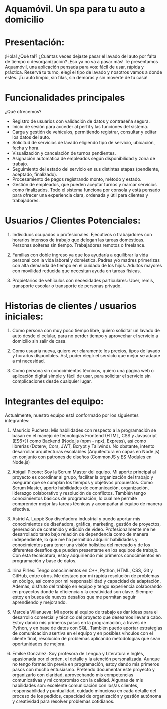 # Aquamóvil. Un spa para tu auto a domicilio

# Presentación:
¡Hola! ¿Qué tal?
¿Cuántas veces dejaste pasar el lavado del auto por falta de tiempo o desorganización? ¡Eso ya no va a pasar más!
Te presentamos Aquamóvil, una aplicación pensada para vos: fácil de usar, rápida y práctica. Reservá tu turno, elegí el tipo de lavado y nosotros vamos a donde estés.
¡Tu auto limpio, sin filas, sin demoras y sin moverte de tu casa!

# Funcionalidades principales
¿Qué ofrecemos?
* Registro de usuarios con validación de datos y contraseña segura.
* Inicio de sesión para acceder al perfil y las funciones del sistema.
* Carga y gestión de vehículos, permitiendo registrar, consultar y editar los datos del auto.
* Solicitud de servicios de lavado eligiendo tipo de servicio, ubicación, fecha y hora.
* Visualización y cancelación de turnos pendientes.
* Asignación automática de empleados según disponibilidad y zona de trabajo.
* Seguimiento del estado del servicio en sus distintas etapas (pendiente, aceptado, finalizado).
* Procesamiento de pagos registrando monto, método y estado.
* Gestión de empleados, que pueden aceptar turnos y marcar servicios como finalizados.
Todo el sistema funciona por consola y está pensado para ofrecer una experiencia clara, ordenada y útil para clientes y trabajadores.

# Usuarios / Clientes Potenciales:
1. Individuos ocupados o profesionales.
Ejecutivos o trabajadores con horarios intensos de trabajo que delegan las tareas domésticas.
Personas solteras sin tiempo.
Trabajadores remotos o freelance.

2. Familias con doble ingreso ya que los ayudaría a equilibrar la vida personal con la vida laboral y doméstica.
Padres y/o madres primerizas con alta demanda de tiempo en el cuidado de los hijos.
Adultos mayores con movilidad reducida que necesitan ayuda en tareas físicas.

3. Propietarios de vehículos con necesidades particulares:
Uber, remis, transporte escolar o transporte de personas privado.

# Historias de clientes / usuarios iniciales:

1. Como persona con muy poco tiempo libre, quiero solicitar un lavado de auto desde el celular, para no perder tiempo y aprovechar el servicio a domicilio sin salir de casa.

2. Como usuaria nueva, quiero ver claramente los precios, tipos de lavado y horarios disponibles. Así, poder elegir el servicio que mejor se adapte a mi necesidad.

3. Como persona sin conocimientos técnicos, quiero una página web o aplicación digital simple y fácil de usar, para solicitar el servicio sin complicaciones desde cualquier lugar.

# Integrantes del equipo:
Actualmente, nuestro equipo está conformado por los siguientes integrantes:

1) Mauricio Pucheta: Mis habilidades con respecto a la programación se basan en el manejo de tecnologías Frontend (HTML, CSS y Javascript (ES6+)) como Backend (Node.js (npm - npx), Express), así como librerias (Dotenv, Cors, JWT, Bcrypt y Tailwind). No obstante, intento desarrollar arquitecturas escalables (Arquitectura en capas en Node.js) en conjunto con patrones de diseños (CommonJS y ES Modules en Node.js) 

2) Abigail Picone: Soy la Scrum Master del equipo. Mi aporte principal al proyecto es coordinar al grupo, facilitar la organización del trabajo y asegurar que se cumplan los tiempos y objetivos propuestos. Como Scrum Master, aporto habilidades de comunicación, organización, liderazgo colaborativo y resolución de conflictos. También tengo conocimientos básicos de programación, lo cual me permite comprender mejor las tareas técnicas y acompañar al equipo de manera efectiva.

3) Astrid A. Luppi: Soy diseñadora industrial y puedo aportar mis conocimientos de diseñadora, gráfica, marketing, gestión de proyectos, generación de contenido y edición de video. Profesionalmente me he desarrollado tanto bajo relación de dependencia como de manera independiente, lo que me ha permitido adquirir habilidades y conocimientos para tener una visión holística del mercado y de los diferentes desafíos que pueden presentarse en los equipos de trabajo. Con ésta tecnicatura, estoy adquiriendo mis primeros conocimientos en programación y base de datos.

4) Irina Pirles: Tengo conocimientos en C++, Python, HTML, CSS, Git y GitHub, entre otros. Me destaco por mi rápida resolución de problemas en código, así como por mi responsabilidad y capacidad de adaptación. Además, disfruto del trabajo en equipo y tengo experiencia colaborando en proyectos donde la eficiencia y la creatividad son clave. Siempre estoy en busca de nuevos desafíos que me permitan seguir aprendiendo y mejorando.

5) Marcela Villanueva: Mi aporte al equipo de trabajo es dar ideas para el desarrollo comercial y técnico del proyecto que deseamos llevar a cabo. Estoy dando mis primeros pasos en la programación, a través de Python, y en base de datos con SQL. También puedo aportar estrategias de comunicación asertiva en el equipo y en posibles vínculos con el cliente final, resolución de problemas aplicando metodologías que sean oportunidades de mejora. 

6) Emilse González: Soy profesora de Lengua y Literatura e Inglés, apasionada por el orden, el detalle y la atención personalizada. Aunque no tengo formación previa en programación, estoy dando mis primeros pasos con mucho entusiasmo. Pretendo documentar este proyecto y organizarlo con claridad, aprovechando mis competencias comunicativas y mi compromiso con la calidad. Algunas de mis habilidades son: excelente comunicación con los/as clientes, responsabilidad y puntualidad, cuidado minucioso en cada detalle del proceso de los pedidos, capacidad de organización y gestión autónoma y creatividad para resolver problemas cotidianos.

